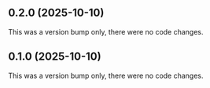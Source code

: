 ## 0.2.0 (2025-10-10)

This was a version bump only, there were no code changes.

## 0.1.0 (2025-10-10)

This was a version bump only, there were no code changes.